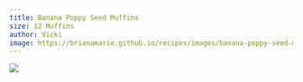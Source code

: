 ```yaml
---
title: Banana Poppy Seed Muffins
size: 12 Muffins
author: Vicki
image: https://brianamarie.github.io/recipes/images/banana-poppy-seed-muffins.png
---
```

![](https://brianamarie.github.io/recipes/images/banana-poppy-seed-muffins.png)
